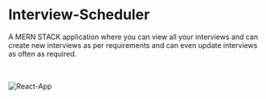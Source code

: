 # Interview-Scheduler
A MERN STACK application where you can view all your interviews and can create new interviews as per requirements and can even update interviews as often as required.

<br><br>
![React-App](https://user-images.githubusercontent.com/83590629/220983505-52912fd0-64c9-4af2-8ba5-c3c068e063bb.png)

